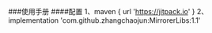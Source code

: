 ###使用手册
    ####配置
        1、maven { url 'https://jitpack.io' }
        2、implementation 'com.github.zhangchaojun:MirrorerLibs:1.1'

